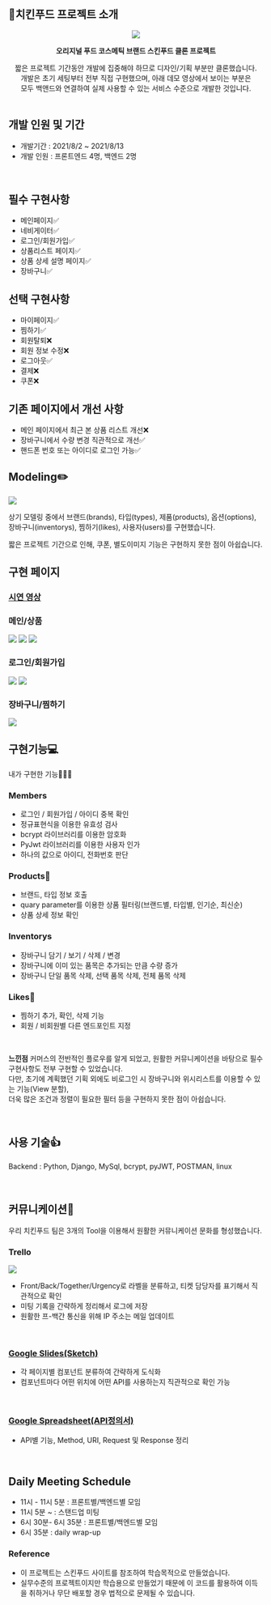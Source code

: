 ## 🍗치킨푸드 프로젝트 소개
<div align=center><img src="https://i.ibb.co/3vH3Qrm/chickenfood-logo-2.png"></div>

**<div align=center> 오리지널 푸드 코스메틱 브랜드 스킨푸드 클론 프로젝트</div>**
<div align=center> 짧은 프로젝트 기간동안 개발에 집중해야 하므로 디자인/기획 부분만 클론했습니다.<br>
개발은 초기 세팅부터 전부 직접 구현했으며, 아래 데모 영상에서 보이는 부분은<br>
모두 백앤드와 연결하여 실제 사용할 수 있는 서비스 수준으로 개발한 것입니다.<br></div>

<br>

## 개발 인원 및 기간

- 개발기간 : 2021/8/2 ~ 2021/8/13
- 개발 인원 : 프론트엔드 4명, 백엔드 2명

<br>

## 필수 구현사항
- 메인페이지✅
- 네비게이터✅
- 로그인/회원가입✅
- 상품리스트 페이지✅
- 상품 상세 설명 페이지✅
- 장바구니✅


## 선택 구현사항
- 마이페이지✅
- 찜하기✅
- 회원탈퇴❌
- 회원 정보 수정❌
- 로그아웃✅
- 결제❌
- 쿠폰❌

## 기존 페이지에서 개선 사항
- 메인 페이지에서 최근 본 상품 리스트 개선❌
- 장바구니에서 수량 변경 직관적으로 개선✅
- 핸드폰 번호 또는 아이디로 로그인 가능✅

## Modeling✏️
![](https://i.ibb.co/vdvZtj1/2021-08-13-6-05-44.png)

상기 모델링 중에서 브랜드(brands), 타입(types), 제품(products), 옵션(options),<br>
장바구니(inventorys), 찜하기(likes), 사용자(users)를 구현했습니다.

짧은 프로젝트 기간으로 인해, 쿠폰, 별도이미지 기능은 구현하지 못한 점이 아쉽습니다.

## 구현 페이지

### [시연 영상](https://www.youtube.com/watch?v=mMQE_7ZBouc)

### 메인/상품
![](https://i.ibb.co/b7Zz4Zc/2.gif)
![](https://i.ibb.co/zxs3VJy/image.gif)
![](https://i.ibb.co/JKqMtx9/image.gif)

### 로그인/회원가입
![](https://i.ibb.co/VSfcNNf/image.gif)
![](https://i.ibb.co/HHmS9zw/image.gif)

### 장바구니/찜하기
![](https://i.ibb.co/bv9BGq9/image.gif)

## **구현기능💻**

내가 구현한 기능💁🏼‍♂️

### **Members**

- 로그인 / 회원가입 / 아이디 중복 확인
- 정규표현식을 이용한 유효성 검사
- bcrypt 라이브러리를 이용한 암호화
- PyJwt 라이브러리를 이용한 사용자 인가
- 하나의 값으로 아이디, 전화번호 판단

### **Products**💁

- 브랜드, 타입 정보 호출
- quary parameter를 이용한 상품 필터링(브랜드별, 타입별, 인기순, 최신순)
- 상품 상세 정보 확인

### **Inventorys**

- 장바구니 담기 / 보기 / 삭제 / 변경
- 장바구니에 이미 있는 품목은 추가되는 만큼 수량 증가
- 장바구니 단일 품목 삭제, 선택 품목 삭제, 전체 품목 삭제

### **Likes**💁

- 찜하기 추가, 확인, 삭제 기능
- 회원 / 비회원별 다른 엔드포인트 지정

<br>
              
**느낀점**
커머스의 전반적인 플로우를 알게 되었고, 원활한 커뮤니케이션을 바탕으로 필수 구현사항도 전부 구현할 수 있었습니다.<br>
다만, 초기에 계획했던 기획 외에도 비로그인 시 장바구니와 위시리스트를 이용할 수 있는 기능(View 분할),<br>
더욱 많은 조건과 정렬이 필요한 필터 등을 구현하지 못한 점이 아쉽습니다.<br>

<br>

## **사용 기술👍**

Backend : Python, Django, MySql, bcrypt, pyJWT, POSTMAN, linux


<br>

## **커뮤니케이션🤝**
우리 치킨푸드 팀은 3개의 Tool을 이용해서 원활한 커뮤니케이션 문화를 형성했습니다.
<br>

### Trello
![](https://i.ibb.co/NFXB0Fk/2021-08-13-6-18-57.png)

- Front/Back/Together/Urgency로 라벨을 분류하고, 티켓 담당자를 표기해서 직관적으로 확인
- 미팅 기록을 간략하게 정리해서 로그에 저장
- 원활한 프-백간 통신을 위해 IP 주소는 메일 업데이트

<br>

### [Google Slides(Sketch)](https://docs.google.com/presentation/d/1rFAAUbpBN3LFsGWKH9x7yeRiELLk9Oc73x-uMjkLBgU/edit#slide=id.ge7965d3393_1_41)

- 각 페이지별 컴포넌트 분류하여 간략하게 도식화
- 컴포넌트마다 어떤 위치에 어떤 API를 사용하는지 직관적으로 확인 가능

<br>

### [Google Spreadsheet(API정의서)](https://docs.google.com/spreadsheets/d/1wxZXsXDVgNXm-ydtbAfFVf14YDt2or09lRiM9pgLmP4/edit#gid=0)

- API별 기능, Method, URI, Request 및 Response 정리
<br>

## Daily Meeting Schedule
- 11시 - 11시 5분 : 프론트별/백엔드별 모임
- 11시 5분 ~ : 스탠드업 미팅
- 6시 30분- 6시 35분 : 프론트별/백엔드별 모임
- 6시 35분 : daily wrap-up

### Reference

- 이 프로젝트는 스킨푸드 사이트를 참조하여 학습목적으로 만들었습니다.
- 실무수준의 프로젝트이지만 학습용으로 만들었기 때문에 이 코드를 활용하여 이득을 취하거나 무단 배포할 경우 법적으로 문제될 수 있습니다.
